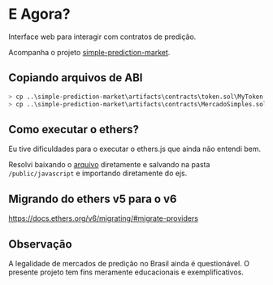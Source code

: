 # E Agora?
Interface web para interagir com contratos de predição.

Acompanha o projeto [simple-prediction-market](https://github.com/joaopedrolourencoaffonso/simple-prediction-market).

## Copiando arquivos de ABI

```sh
> cp ..\simple-prediction-market\artifacts\contracts\token.sol\MyToken.json .\public\json\.
> cp ..\simple-prediction-market\artifacts\contracts\MercadoSimples.sol\MercadoSimples.json .\public\json\.
```

## Como executar o ethers?

Eu tive dificuldades para o executar o ethers.js que ainda não entendi bem.

Resolvi baixando o [arquivo](https://github.com/ethers-io/ethers.js/blob/main/dist/ethers.min.js) diretamente e salvando na pasta `/public/javascript` e importando diretamente do ejs.

## Migrando do ethers v5 para o v6

https://docs.ethers.org/v6/migrating/#migrate-providers

## Observação

A legalidade de mercados de predição no Brasil ainda é questionável. O presente projeto tem fins meramente educacionais e exemplificativos.